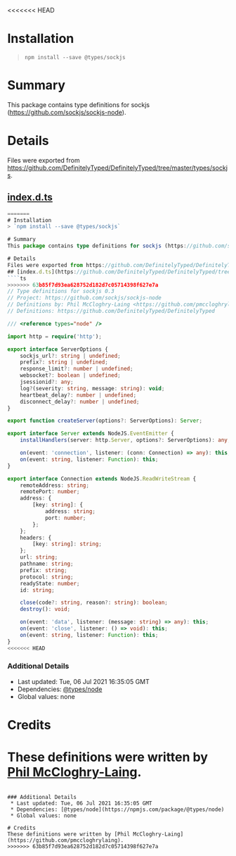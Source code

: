 <<<<<<< HEAD
# Installation
> `npm install --save @types/sockjs`

# Summary
This package contains type definitions for sockjs (https://github.com/sockjs/sockjs-node).

# Details
Files were exported from https://github.com/DefinitelyTyped/DefinitelyTyped/tree/master/types/sockjs.
## [index.d.ts](https://github.com/DefinitelyTyped/DefinitelyTyped/tree/master/types/sockjs/index.d.ts)
````ts
=======
# Installation
> `npm install --save @types/sockjs`

# Summary
This package contains type definitions for sockjs (https://github.com/sockjs/sockjs-node).

# Details
Files were exported from https://github.com/DefinitelyTyped/DefinitelyTyped/tree/master/types/sockjs.
## [index.d.ts](https://github.com/DefinitelyTyped/DefinitelyTyped/tree/master/types/sockjs/index.d.ts)
````ts
>>>>>>> 63b85f7d93ea628752d182d7c05714398f627e7a
// Type definitions for sockjs 0.3
// Project: https://github.com/sockjs/sockjs-node
// Definitions by: Phil McCloghry-Laing <https://github.com/pmccloghrylaing>
// Definitions: https://github.com/DefinitelyTyped/DefinitelyTyped

/// <reference types="node" />

import http = require('http');

export interface ServerOptions {
    sockjs_url?: string | undefined;
    prefix?: string | undefined;
    response_limit?: number | undefined;
    websocket?: boolean | undefined;
    jsessionid?: any;
    log?(severity: string, message: string): void;
    heartbeat_delay?: number | undefined;
    disconnect_delay?: number | undefined;
}

export function createServer(options?: ServerOptions): Server;

export interface Server extends NodeJS.EventEmitter {
    installHandlers(server: http.Server, options?: ServerOptions): any;

    on(event: 'connection', listener: (conn: Connection) => any): this;
    on(event: string, listener: Function): this;
}

export interface Connection extends NodeJS.ReadWriteStream {
    remoteAddress: string;
    remotePort: number;
    address: {
        [key: string]: {
            address: string;
            port: number;
        };
    };
    headers: {
        [key: string]: string;
    };
    url: string;
    pathname: string;
    prefix: string;
    protocol: string;
    readyState: number;
    id: string;

    close(code?: string, reason?: string): boolean;
    destroy(): void;

    on(event: 'data', listener: (message: string) => any): this;
    on(event: 'close', listener: () => void): this;
    on(event: string, listener: Function): this;
}
<<<<<<< HEAD

````

### Additional Details
 * Last updated: Tue, 06 Jul 2021 16:35:05 GMT
 * Dependencies: [@types/node](https://npmjs.com/package/@types/node)
 * Global values: none

# Credits
These definitions were written by [Phil McCloghry-Laing](https://github.com/pmccloghrylaing).
=======

````

### Additional Details
 * Last updated: Tue, 06 Jul 2021 16:35:05 GMT
 * Dependencies: [@types/node](https://npmjs.com/package/@types/node)
 * Global values: none

# Credits
These definitions were written by [Phil McCloghry-Laing](https://github.com/pmccloghrylaing).
>>>>>>> 63b85f7d93ea628752d182d7c05714398f627e7a
